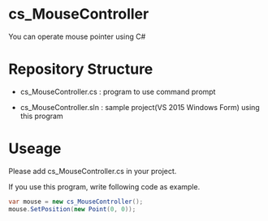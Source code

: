 # cs_MouseController
You can operate mouse pointer using C#

# Repository Structure

- cs_MouseController.cs : program to use command prompt

- cs_MouseController.sln : sample project(VS 2015 Windows Form) using this program

# Useage
Please add cs_MouseController.cs in your project.

If you use this program, write following code as example.
```cs
var mouse = new cs_MouseController();
mouse.SetPosition(new Point(0, 0));
```
